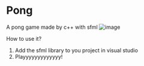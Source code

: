 # Pong
A pong game made by c++ with sfml
![image](https://user-images.githubusercontent.com/55715158/140725068-00504fcb-a2b5-4c2e-bc3f-df95840560f2.png)

How to use it?
1.	Add the sfml library to you project in visual studio
2.	Playyyyyyyyyyyyy!

